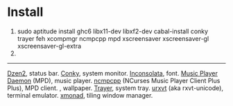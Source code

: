 # Install
1. sudo aptitude install ghc6 libx11-dev libxf2-dev cabal-install conky trayer feh xcompmgr ncmpcpp mpd xscreensaver xscreensaver-gl xscreensaver-gl-extra
1. 

----

[Dzen2](https://github.com/robm/dzen), status bar.
[Conky](http://conky.sourceforge.net/), system monitor.
[Inconsolata](http://www.levien.com/type/myfonts/inconsolata.html), font.
[Music Player Daemon](http://mpd.wikia.com/) (MPD), music player.
[ncmpcpp](http://ncmpcpp.rybczak.net/) (NCurses Music Player Client Plus Plus), MPD client.
, wallpaper.
[Trayer](https://code.google.com/p/trayer/), system tray.
[urxvt](http://software.schmorp.de/pkg/rxvt-unicode) (aka rxvt-unicode), terminal emulator.
[xmonad](http://xmonad.org/), tiling window manager.
